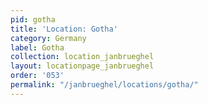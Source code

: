 ```yaml
---
pid: gotha
title: 'Location: Gotha'
category: Germany
label: Gotha
collection: location_janbrueghel
layout: locationpage_janbrueghel
order: '053'
permalink: "/janbrueghel/locations/gotha/"
---
```

